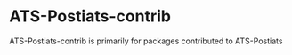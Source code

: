 ATS-Postiats-contrib
====================

ATS-Postiats-contrib is primarily for packages contributed to ATS-Postiats
